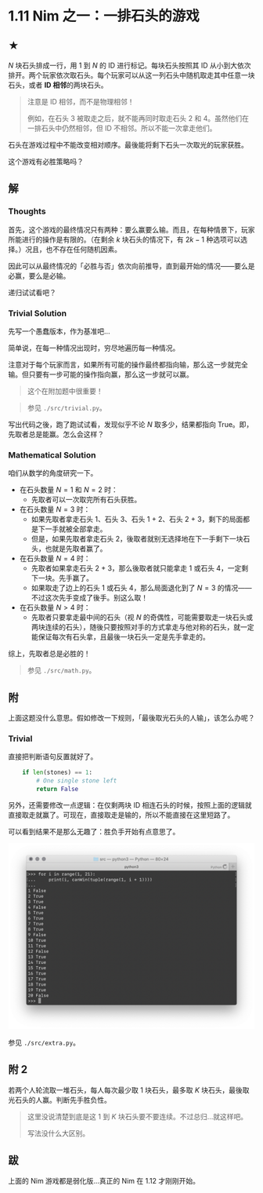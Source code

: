 # 1.11 Nim 之一：一排石头的游戏

## ★

$N$ 块石头排成一行，用 $1$ 到 $N$ 的 ID 进行标记。每块石头按照其 ID 从小到大依次排开。两个玩家依次取石头。每个玩家可以从这一列石头中随机取走其中任意一块石头，或者 **ID 相邻**的两块石头。

> 注意是 ID 相邻，而不是物理相邻！
>
> 例如，在石头 3 被取走之后，就不能再同时取走石头 2 和 4。虽然他们在一排石头中仍然相邻，但 ID 不相邻。所以不能一次拿走他们。

石头在游戏过程中不能改变相对顺序。最後能将剩下石头一次取光的玩家获胜。

这个游戏有必胜策略吗？

## 解

### Thoughts

首先，这个游戏的最终情况只有两种：要么赢要么输。而且，在每种情景下，玩家所能进行的操作是有限的。（在剩余 $k$ 块石头的情况下，有 $2k - 1$ 种选项可以选择。）况且，也不存在任何随机因素。

因此可以从最终情况的「必胜与否」依次向前推导，直到最开始的情况——要么是必赢，要么是必输。

递归试试看吧？

### Trivial Solution

先写一个愚蠢版本，作为基准吧…

简单说，在每一种情况出现时，穷尽地遍历每一种情况。

注意对于每个玩家而言，如果所有可能的操作最终都指向输，那么这一步就完全输。但只要有一步可能的操作指向赢，那么这一步就可以赢。

> 这个在附加题中很重要！

> 参见 `./src/trivial.py`。

写出代码之後，跑了跑试试看，发现似乎不论 $N$ 取多少，结果都指向 True。即，先取者总是能赢。怎么会这样？

### Mathematical Solution

咱们从数学的角度研究一下。

* 在石头数量 $N = 1$ 和 $N = 2$ 时：
  * 先取者可以一次取完所有石头获胜。
* 在石头数量 $N = 3$ 时：
  * 如果先取者拿走石头 1、石头 3、石头 1 + 2、石头 2 + 3，剩下的局面都是下一手就被全部拿走。
  * 但是，如果先取者拿走石头 2，後取者就别无选择地在下一手剩下一块石头，也就是先取者赢了。
* 在石头数量 $N = 4$ 时：
  * 先取者如果拿走石头 2 + 3，那么後取者就只能拿走 1 或石头 4，一定剩下一块。先手赢了。
  * 如果取走了边上的石头 1 或石头 4，那么局面退化到了 $N = 3$ 的情况——不过这次先手变成了後手。别这么取！
* 在石头数量 $N \gt 4$ 时：
  * 先取者只要拿走最中间的石头（视 $N$ 的奇偶性，可能需要取走一块石头或两块连续的石头），随後只要按照对手的方式拿走与他对称的石头，就一定能保证每次有石头拿，且最後一块石头一定是先手拿走的。

综上，先取者总是必胜的！

> 参见 `./src/math.py`。

## 附

上面这题没什么意思。假如修改一下规则，「最後取光石头的人输」，该怎么办呢？

### Trivial

直接把判断语句反置就好了。

```python
    if len(stones) == 1:
        # One single stone left
        return False
```

另外，还需要修改一点逻辑：在仅剩两块 ID 相连石头的时候，按照上面的逻辑就直接取走就赢了。可现在，直接取走是输的，所以不能直接在这里短路了。

可以看到结果不是那么无趣了：胜负手开始有点意思了。

![image-20200412101242560](readme.assets/image-20200412101242560.png)

参见 `./src/extra.py`。

## 附 2

若两个人轮流取一堆石头，每人每次最少取 $1$ 块石头，最多取 $K$ 块石头，最後取光石头的人赢。判断先手胜负性。

> 这里没说清楚到底是这 $1$ 到 $K$ 块石头要不要连续。不过总归…就这样吧。
>
> 写法没什么大区别。

## 跋

上面的 Nim 游戏都是弱化版…真正的 Nim 在 1.12 才刚刚开始。